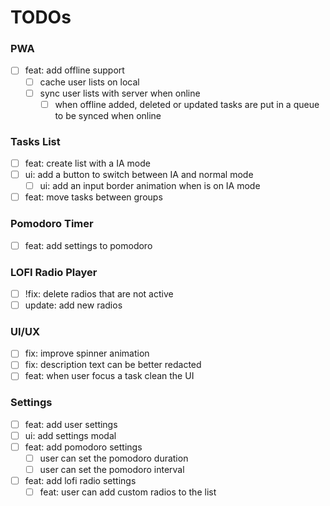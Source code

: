 # TODOs

### PWA

- [ ] feat: add offline support
  - [ ] cache user lists on local
  - [ ] sync user lists with server when online
    - [ ] when offline added, deleted or updated tasks are put in a queue to be synced when online

### Tasks List

- [ ] feat: create list with a IA mode
- [ ] ui: add a button to switch between IA and normal mode
  - [ ] ui: add an input border animation when is on IA mode
- [ ] feat: move tasks between groups

### Pomodoro Timer

- [ ] feat: add settings to pomodoro

### LOFI Radio Player

- [ ] !fix: delete radios that are not active
- [ ] update: add new radios

### UI/UX

- [ ] fix: improve spinner animation
- [ ] fix: description text can be better redacted
- [ ] feat: when user focus a task clean the UI

### Settings

- [ ] feat: add user settings
- [ ] ui: add settings modal
- [ ] feat: add pomodoro settings
  - [ ] user can set the pomodoro duration
  - [ ] user can set the pomodoro interval
- [ ] feat: add lofi radio settings
  - [ ] feat: user can add custom radios to the list
